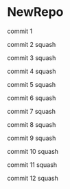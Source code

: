 # NewRepo

commit 1

commit 2 squash

commit 3 squash

commit 4 squash

commit 5 squash

commit 6 squash

commit 7 squash

commit 8 squash

commit 9 squash

commit 10 squash

commit 11 squash

commit 12 squash